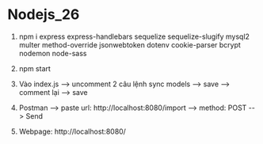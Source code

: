 # Nodejs_26

1. npm i express express-handlebars sequelize sequelize-slugify mysql2 multer method-override jsonwebtoken dotenv cookie-parser bcrypt nodemon node-sass

2. npm start

3. Vào index.js --> uncomment 2 câu lệnh sync models --> save --> comment lại --> save

4. Postman --> paste url: http://localhost:8080/import --> method: POST --> Send

5. Webpage: http://localhost:8080/